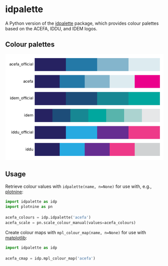 # idpalette

A Python version of the [idpalette](https://github.com/idem-lab/idpalette) package, which provides colour palettes based on the ACEFA, IDDU, and IDEM logos.

## Colour palettes

![Palette colours](./palettes.png)

## Usage

Retrieve colour values with ``idpalette(name, n=None)`` for use with, e.g., [plotnine](https://plotnine.org/):

```py
import idpalette as idp
import plotnine as pn

acefa_colours = idp.idpalette('acefa')
acefa_scale = pn.scale_colour_manual(values=acefa_colours)
```

Create colour maps with ``mpl_colour_map(name, n=None)`` for use with [matplotlib](https://matplotlib.org/):

```py
import idpalette as idp

acefa_cmap = idp.mpl_colour_map('acefa')
```

